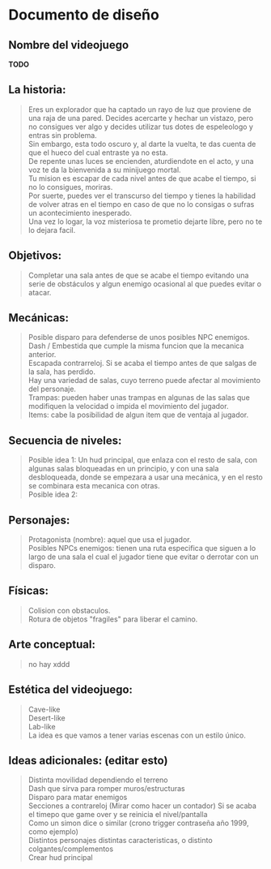 # Documento de diseño

## Nombre del videojuego


**TODO**      

## La historia:
> Eres un explorador que ha captado un rayo de luz que proviene de una raja de una pared. Decides acercarte y hechar un vistazo, pero no consigues ver algo y decides utilizar tus dotes de espeleologo y entras sin problema.<br>
> Sin embargo, esta todo oscuro y, al darte la vuelta, te das cuenta de que el hueco del cual entraste ya no esta.<br>
> De repente unas luces se encienden, aturdiendote en el acto, y una voz te da la bienvenida a su minijuego mortal.<br>
> Tu mision es escapar de cada nivel antes de que acabe el tiempo, si no lo consigues, moriras.<br>
> Por suerte, puedes ver el transcurso del tiempo y tienes la habilidad de volver atras en el tiempo en caso de que no lo consigas o sufras un acontecimiento inesperado.<br>
> Una vez lo logar, la voz misteriosa te prometio dejarte libre, pero no te lo dejara facil.<br>
## Objetivos:
> Completar una sala antes de que se acabe el tiempo evitando una serie de obstáculos y algun enemigo ocasional al que puedes evitar o atacar.<br>
## Mecánicas:
> Posible disparo para defenderse de unos posibles NPC enemigos.<br>
> Dash / Embestida que cumple la misma funcion que la mecanica anterior.<br>
> Escapada contrarreloj. Si se acaba el tiempo antes de que salgas de la sala, has perdido.<br>
> Hay una variedad de salas, cuyo terreno puede afectar al movimiento del personaje.<br>
> Trampas: pueden haber unas trampas en algunas de las salas que modifiquen la velocidad o impida el movimiento del jugador.<br>
> Items: cabe la posibilidad de algun item que de ventaja al jugador.
## Secuencia de niveles:
> Posible idea 1: Un hud principal, que enlaza con el resto de sala, con algunas salas bloqueadas en un principio, y con una sala desbloqueada, donde se empezara a usar una mecánica, y en el resto se combinara esta mecanica con otras.<br>
> Posible idea 2:<br>
## Personajes:
> Protagonista (nombre): aquel que usa el jugador.<br>
> Posibles NPCs enemigos: tienen una ruta especifica que siguen a lo largo de una sala el cual el jugador tiene que evitar o derrotar con un disparo.<br>
## Físicas:
>Colision con obstaculos.<br>
>Rotura de objetos "fragiles" para liberar el camino.<br>
## Arte conceptual:
> no hay xddd<br>
## Estética del videojuego:
> Cave-like<br>
> Desert-like<br>
> Lab-like<br>
> La idea es que vamos a tener varias escenas con un estilo único.<br>
## Ideas adicionales: (editar esto)
> Distinta movilidad dependiendo el terreno<br>
> Dash que sirva para romper muros/estructuras<br>
> Disparo para matar enemigos<br>
> Secciones a contrareloj (Mirar como hacer un contador) Si se acaba el timepo que game over y se reinicia el nivel/pantalla<br>
> Como un simon dice o similar (crono trigger contraseña  año 1999, como ejemplo)<br>
> Distintos personajes distintas caracteristicas, o distinto colgantes/complementos<br>
> Crear hud principal<br>
